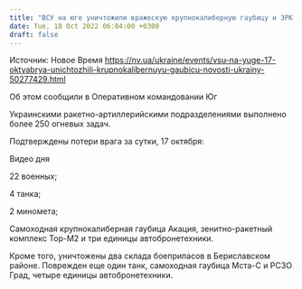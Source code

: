 ```yaml
---
title: "ВСУ на юге уничтожили вражескую крупнокалиберную гаубицу и ЗРК Тор"
date: Tue, 18 Oct 2022 06:04:00 +0300
draft: false
---
```

Источник: Новое Время https://nv.ua/ukraine/events/vsu-na-yuge-17-oktyabrya-unichtozhili-krupnokalibernuyu-gaubicu-novosti-ukrainy-50277429.html


Об этом сообщили в Оперативном командовании Юг

Украинскими ракетно-артиллерийскими подразделениями выполнено более 250 огневых задач.

Подтверждены потери врага за сутки, 17 октября:

 Видео дня   

22 военных;

4 танка;

2 миномета;

Самоходная крупнокалиберная гаубица Акация, зенитно-ракетный комплекс Тор-М2 и три единицы автобронетехники.

Кроме того, уничтожены два склада боеприпасов в Бериславском районе. Поврежден еще один танк, самоходная гаубица Мста-С и РСЗО Град, четыре единицы автобронетехники.
